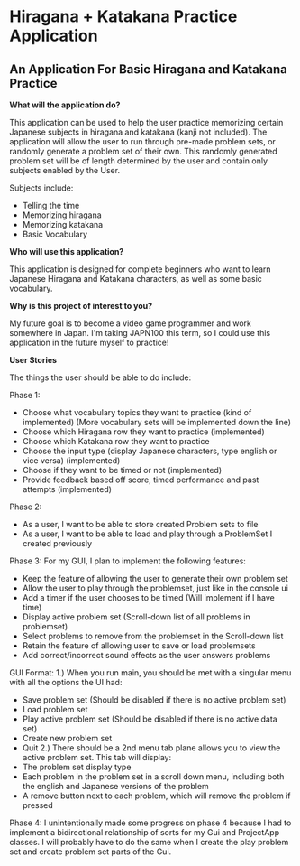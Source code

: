 # Hiragana + Katakana Practice Application

## An Application For Basic Hiragana and Katakana Practice

**What will the application do?**

This application can be used to help the user practice memorizing certain Japanese subjects
in hiragana and katakana (kanji not included). 
The application will allow the user to run through pre-made problem sets, or randomly
generate a problem set of their own. This randomly generated problem set will be 
of length determined by the user and contain only subjects enabled by the User. 

Subjects include:
- Telling the time
- Memorizing hiragana 
- Memorizing katakana 
- Basic Vocabulary 

**Who will use this application?**

This application is designed for complete beginners who want to learn Japanese
Hiragana and Katakana characters, as well as some basic vocabulary. 

**Why is this project of interest to you?**

My future goal is to become a video game programmer and work somewhere in Japan.
I'm taking JAPN100 this term, so I could use this application 
in the future myself to practice!


**User Stories**

The things the user should be able to do include:

Phase 1:
- Choose what vocabulary topics they want to practice (kind of implemented)
(More vocabulary sets will be implemented down the line)
- Choose which Hiragana row they want to practice (implemented)
- Choose which Katakana row they want to practice 
- Choose the input type (display Japanese characters, type english or vice versa) (implemented)
- Choose if they want to be timed or not (implemented)
- Provide feedback based off score, timed performance and past attempts (implemented)

Phase 2:
- As a user, I want to be able to store created Problem sets to file
- As a user, I want to be able to load and play through a ProblemSet I created previously 

Phase 3:
For my GUI, I plan to implement the following features: 
- Keep the feature of allowing the user to generate their own problem set
- Allow the user to play through the problemset, just like in the console ui
- Add a timer if the user chooses to be timed (Will implement if I have time)
- Display active problem set (Scroll-down list of all problems in problemset)
- Select problems to remove from the problemset in the Scroll-down list 
- Retain the feature of allowing user to save or load problemsets
- Add correct/incorrect sound effects as the user answers problems 

GUI Format:
1.) When you run main, you should be met with a singular menu with all the 
options the UI had: 
- Save problem set (Should be disabled if there is no active problem set)
- Load problem set
- Play active problem set (Should be disabled if there is no active data set)
- Create new problem set
- Quit
2.) There should be a 2nd menu tab plane allows you to view the active
problem set. This tab will display:
- The problem set display type 
- Each problem in the problem set in a scroll down menu, including both
the english and Japanese versions of the problem
- A remove button next to each problem, which will remove the problem if pressed

Phase 4:
I unintentionally made some progress on phase 4 because I had to implement
a bidirectional relationship of sorts for my Gui and ProjectApp classes.
I will probably have to do the same when I create the play problem set and
create problem set parts of the Gui. 
